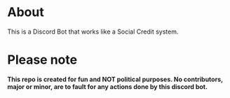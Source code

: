 # About
This is a Discord Bot that works like a Social Credit system.

# Please note
**This repo is created for fun and NOT political purposes. No contributors, major or minor, are to fault for any actions done by this discord bot.**
